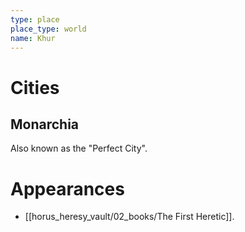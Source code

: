```yaml
---
type: place
place_type: world
name: Khur
---
```


# Cities
## Monarchia
Also known as the "Perfect City".

# Appearances
 - [[horus_heresy_vault/02_books/The First Heretic]].